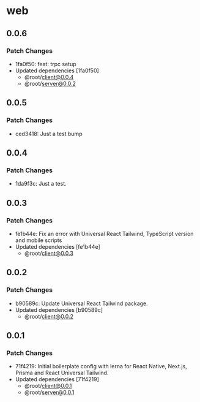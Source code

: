# web

## 0.0.6

### Patch Changes

- 1fa0f50: feat: trpc setup
- Updated dependencies [1fa0f50]
  - @root/client@0.0.4
  - @root/server@0.0.2

## 0.0.5

### Patch Changes

- ced3418: Just a test bump

## 0.0.4

### Patch Changes

- 1da9f3c: Just a test.

## 0.0.3

### Patch Changes

- fe1b44e: Fix an error with Universal React Tailwind, TypeScript version and mobile scripts
- Updated dependencies [fe1b44e]
  - @root/client@0.0.3

## 0.0.2

### Patch Changes

- b90589c: Update Universal React Tailwind package.
- Updated dependencies [b90589c]
  - @root/client@0.0.2

## 0.0.1

### Patch Changes

- 71f4219: Initial boilerplate config with lerna for React Native, Next.js, Prisma and React Universal Tailwind.
- Updated dependencies [71f4219]
  - @root/client@0.0.1
  - @root/server@0.0.1
